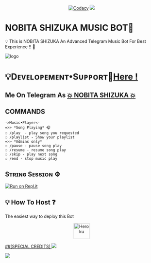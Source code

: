<p align="center">
    <a href="https://app.codacy.com/gh/TEAM-PATRICIA/PatriciaMusic2.0/dashboard?branch=Legacy"> <img src="https://img.shields.io/codacy/grade/4d58f2a402b54aed8a7d95f7add45a81?color=cyan&logo=codacy&logoColor=white&style=for-the-badge" alt="Codacy" /></a>
    <a href="https://github.com/TEAM-PATRICIA/PatriciaMusic2.0"> <img src="https://img.shields.io/github/repo-size/TeamInnexia/innexiaBot?color=cyan&logo=github&logoColor=white&style=for-the-badge" /></a>
</p>


# NOBITA SHIZUKA MUSIC BOT👮
💡 This is NOBITA SHIZUKA An Advanced Telegram Music Bot For Best Experience  !! 🤖 

![logo](https://telegra.ph/file/ae9e73482aea46dcbb786.jpg)
#  💡Dᴇᴠᴇʟᴏᴩᴇᴍᴇɴᴛ•Sᴜᴩᴩᴏʀᴛ👥[Here !](https://t.me/INDIAN_NETWORK_OP)

## Me On Telegram As [💥 NOBITA SHIZUKA 💥](https://t.me/INDIAN_NETWORK_OFFICIAL)

## COMMANDS
```
->Music•Player<-
=>> *Song Playing* 🎧 
❍ /play  - play song you requested
❍ /playlist - Show your playlist
=>> *Admins only*
❍ /pause - pause song play
❍ /resume - resume song play
❍ /skip - play next song
❍ /end - stop music play
```
## Sᴛʀɪɴɢ Sᴇssɪᴏɴ ⚙️
[![Run on Repl.it](https://repl.it/badge/github/STARKGANG/friday)](https://replit.com/@Botsupport/PatriciaXmusic)

## 💡 How To Host ❓️
The easiest way to deploy this Bot
<p align="center"><a href="https://heroku.com/deploy?template=https://github.com/TEAM-PATRICIA/PatriciaMusic2.0/tree/main"><img align="center" alt="Heroku" width="52px" src="https://www.nicepng.com/png/full/223-2233246_heroku-logo-salesforce-heroku.png"></p>
 
##[SPECIAL CREDITS]
<a href="https://t.me/Owner_Of_E_LIBRARY"><img src="https://img.shields.io/badge/BOT-OWNER%20KING-green.svg?style=for-the-badge&logo=Telegram">

<a href="https://t.me/ITZ_HEARTLESS_OWNER"><img src="https://img.shields.io/badge/DEVLOPER-OWNER%20KING-black.svg?style=for-the-badge&logo=Telegram">

